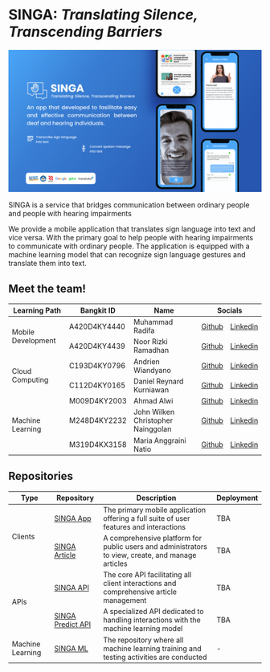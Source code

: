 # SINGA: _Translating Silence, Transcending Barriers_

![](banner.jpg)

SINGA is a service that bridges communication between ordinary people and people with hearing impairments

We provide a mobile application that translates sign language into text and vice versa. With the primary goal to help people with hearing impairments to communicate with ordinary people. The application is equipped with a machine learning model that can recognize sign language gestures and translate them into text.

## Meet the team!

<table>
  <thead>
    <tr>
      <th>Learning Path</th>
      <th>Bangkit ID</th>
      <th>Name</th>
      <th colspan="2">Socials</th>
    </tr>
  </thead>
  <tbody>
    <tr>
      <td rowspan="2">Mobile Development</td>
      <td>A420D4KY4440</td>
      <td>Muhammad Radifa</td>
      <td>
        <a href="https://github.com/MuhammadRadifa">Github</a>
      </td>
      <td>
        <a href="https://www.linkedin.com/in/radifa/">Linkedin</a>
      </td>
    </tr>
    <tr>
      <td>A420D4KY4439</td>
      <td>Noor Rizki Ramadhan</td>
      <td>
        <a href="https://github.com/rizrmdhn">Github</a>
      </td>
      <td>
        <a href="https://www.linkedin.com/in/noor-rizki-ramadhan-036aaa24b/">Linkedin</a>
      </td>
    </tr>
    <tr>
      <td rowspan="2">Cloud Computing</td>
      <td>C193D4KY0796</td>
      <td>Andrien Wiandyano</td>
      <td>
        <a href="https://github.com/ArnNied">Github</a>
      </td>
      <td>
        <a href="https://www.linkedin.com/in/andrien-wiandyano/">Linkedin</a>
      </td>
    </tr>
    <tr>
      <td>C112D4KY0165</td>
      <td>Daniel Reynard Kurniawan</td>
      <td>
        <a href="https://github.com/danrynr">Github</a>
      </td>
      <td>
        <a href="https://www.linkedin.com/in/danielreynard/">Linkedin</a>
      </td>
    </tr>
    <tr>
      <td rowspan="3">Machine Learning</td>
      <td>M009D4KY2003</td>
      <td>Ahmad Alwi</td>
      <td>
        <a href="https://github.com/jirenmaa">Github</a>
      </td>
      <td>
        <a href="https://www.linkedin.com/in/ahmadalwi/">Linkedin</a>
      </td>
    </tr>
    <tr>
      <td>M248D4KY2232</td>
      <td>John Wilken Christopher Nainggolan</td>
      <td>
        <a href="https://github.com/jhnwlkn">Github</a>
      </td>
      <td>
        <a href="https://www.linkedin.com/in/johnwilkenchris/">Linkedin</a>
      </td>
    </tr>
    <tr>
      <td>M319D4KX3158</td>
      <td>Maria Anggraini Natio</td>
      <td>
        <a href="https://github.com/Marianatio">Github</a>
      </td>
      <td>
        <a href="https://www.linkedin.com/in/maria-anggraini-natio-a47bb6217/">Linkedin</a>
      </td>
    </tr>
  </tbody>
</table>

## Repositories

<table>
  <thead>
    <tr>
      <th>Type</th>
      <th>Repository</th>
      <th>Description</th>
      <th>Deployment</th>
    </tr>
  </thead>
  <tbody>
    <tr>
      <td rowspan="2">Clients</td>
      <td>
        <a href="https://github.com/Signa-Lingua/singa-app">
          SINGA App
        </a>
      </td>
      <td>
        The primary mobile application offering a full suite of user features and interactions</td>
      <td>
        TBA
      </td>
    </tr>
    <tr>
      <td>
        <a href="https://github.com/Signa-Lingua/singa-article">
          SINGA Article
        </a>
      </td>
      <td>
        A comprehensive platform for public users and administrators to view, create, and manage articles
      </td>
      <td>
        TBA
      </td>
    </tr>
    <tr>
      <td rowspan="2">APIs</td>
      <td>
        <a href="https://github.com/Signa-Lingua/singa-api">SINGA API</a>
      </td>
      <td>
        The core API facilitating all client interactions and comprehensive article management
      </td>
      <td>
        TBA
      </td>
    </tr>
    <tr>
      <td>
        <a href="https://github.com/Signa-Lingua/singa-predict-api">
          SINGA Predict API
        </a>
      </td>
      <td>
        A specialized API dedicated to handling interactions with the machine learning model
      </td>
      <td>
        TBA
      </td>
    </tr>
    <tr>
      <td>Machine Learning</td>
      <td>
        <a href="https://github.com/Signa-Lingua/singa-ml">
          SINGA ML
        </a>
      </td>
      <td>
        The repository where all machine learning training and testing activities are conducted
      </td>
      <td>
        -
      </td>
    </tr>
  </tbody>
</table>
